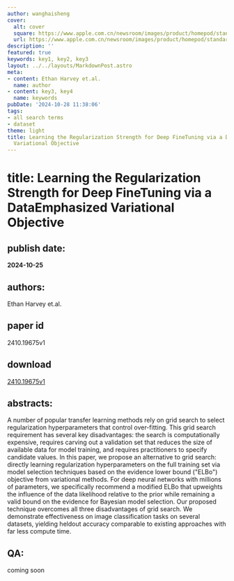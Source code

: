 ```yaml
---
author: wanghaisheng
cover:
  alt: cover
  square: https://www.apple.com.cn/newsroom/images/product/homepod/standard/Apple-HomePod-hero-230118_big.jpg.large_2x.jpg
  url: https://www.apple.com.cn/newsroom/images/product/homepod/standard/Apple-HomePod-hero-230118_big.jpg.large_2x.jpg
description: ''
featured: true
keywords: key1, key2, key3
layout: ../../layouts/MarkdownPost.astro
meta:
- content: Ethan Harvey et.al.
  name: author
- content: key3, key4
  name: keywords
pubDate: '2024-10-28 11:38:06'
tags:
- all search terms
- dataset
theme: light
title: Learning the Regularization Strength for Deep FineTuning via a DataEmphasized
  Variational Objective
---
```


# title: Learning the Regularization Strength for Deep FineTuning via a DataEmphasized Variational Objective 
## publish date: 
**2024-10-25** 
## authors: 
  Ethan Harvey et.al. 
## paper id
2410.19675v1
## download
[2410.19675v1](http://arxiv.org/abs/2410.19675v1)
## abstracts:
A number of popular transfer learning methods rely on grid search to select regularization hyperparameters that control over-fitting. This grid search requirement has several key disadvantages: the search is computationally expensive, requires carving out a validation set that reduces the size of available data for model training, and requires practitioners to specify candidate values. In this paper, we propose an alternative to grid search: directly learning regularization hyperparameters on the full training set via model selection techniques based on the evidence lower bound ("ELBo") objective from variational methods. For deep neural networks with millions of parameters, we specifically recommend a modified ELBo that upweights the influence of the data likelihood relative to the prior while remaining a valid bound on the evidence for Bayesian model selection. Our proposed technique overcomes all three disadvantages of grid search. We demonstrate effectiveness on image classification tasks on several datasets, yielding heldout accuracy comparable to existing approaches with far less compute time.
## QA:
coming soon
